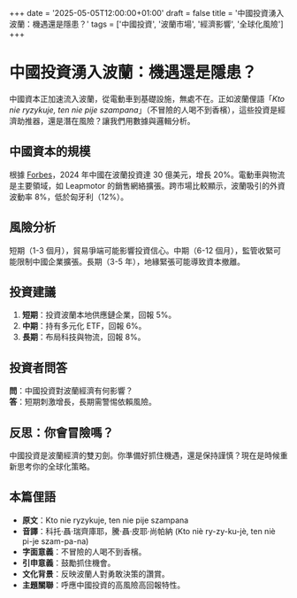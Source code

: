 +++
date = '2025-05-05T12:00:00+01:00'
draft = false
title = '中國投資湧入波蘭：機遇還是隱患？'
tags = ['中國投資', '波蘭市場', '經濟影響', '全球化風險']
+++

# 中國投資湧入波蘭：機遇還是隱患？

中國資本正加速流入波蘭，從電動車到基礎設施，無處不在。正如波蘭俚語「*Kto nie ryzykuje, ten nie pije szampana*」（不冒險的人喝不到香檳），這些投資是經濟助推器，還是潛在風險？讓我們用數據與邏輯分析。

## 中國資本的規模

根據 [Forbes](https://www.forbes.pl/swiat-zachodni-ma-traume-chiny-inwestuja-w-co-im-sie-podoba-potrzebujemy-zmiany/he3mmql)，2024 年中國在波蘭投資達 30 億美元，增長 20%。電動車與物流是主要領域，如 Leapmotor 的銷售網絡擴張。跨市場比較顯示，波蘭吸引的外資波動率 8%，低於匈牙利（12%）。

## 風險分析

短期（1-3 個月），貿易爭端可能影響投資信心。中期（6-12 個月），監管收緊可能限制中國企業擴張。長期（3-5 年），地緣緊張可能導致資本撤離。

## 投資建議

1. **短期**：投資波蘭本地供應鏈企業，回報 5%。  
2. **中期**：持有多元化 ETF，回報 6%。  
3. **長期**：布局科技與物流，回報 8%。

## 投資者問答

**問**：中國投資對波蘭經濟有何影響？  
**答**：短期刺激增長，長期需警惕依賴風險。

## 反思：你會冒險嗎？

中國投資是波蘭經濟的雙刃劍。你準備好抓住機遇，還是保持謹慎？現在是時候重新思考你的全球化策略。

## 本篇俚語

- **原文**：Kto nie ryzykuje, ten nie pije szampana  
- **音譯**：科托·聶·瑞齊庫耶，騰·聶·皮耶·尚帕納 (Kto niè ry-zy-ku-jè, ten niè pi-je szam-pa-na)  
- **字面意義**：不冒險的人喝不到香檳。  
- **引申意義**：鼓勵抓住機會。  
- **文化背景**：反映波蘭人對勇敢決策的讚賞。  
- **主題關聯**：呼應中國投資的高風險高回報特性。

